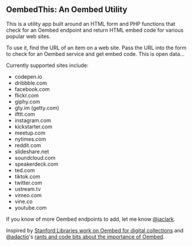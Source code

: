 ## OembedThis: An Oembed Utility

This is a utility app built around an HTML form and PHP functions that check for an Oembed endpoint and return HTML embed code for various popular web sites.

To use it, find the URL of an item on a web site. Pass the URL into the form to check for an Oembed service and get embed code. This is open data...

Currently supported sites include:

*   codepen.io
*   dribbble.com
*   facebook.com
*   flickr.com
*   giphy.com
*   gty.im (getty.com)
*   ifttt.com
*   instagram.com
*   kickstarter.com
*   meetup.com
*   nytimes.com
*   reddit.com
*   slideshare.net
*   soundcloud.com
*   speakerdeck.com
*   ted.com
*   tiktok.com
*   twitter.com
*   ustream.tv
*   vimeo.com
*   vine.co
*   youtube.com

If you know of more Oembed endpoints to add, let me know [@jaclark](https://twitter.com/jaclark).

Inspired by [Stanford Libraries work on Oembed for digital collections](http://code4lib.org/conference/2015/keck) and [@adactio](https://twitter.com/adactio)'s [rants and code bits about the importance of Oembed](https://adactio.com/journal/4227).
